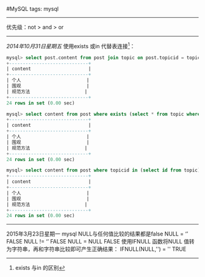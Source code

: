 #MySQL
tags: mysql

---
优先级：not > and > or

---
*2014年10月31日星期五*
使用exists 或in 代替表连接[^f1]：
```sql
mysql> select post.content from post join topic on post.topicid = topic.id;
+-----------------------------+
| content                     |
+-----------------------------+
| 个人                        |
| 围观                        |
| 规范方法                    |
+-----------------------------+
24 rows in set (0.00 sec)

mysql> select content from post where exists (select * from topic where topic.id=post.topicid);
+-----------------------------+
| content                     |
+-----------------------------+
| 个人                        |
| 围观                        |
| 规范方法                    |
+-----------------------------+
24 rows in set (0.00 sec)

mysql> select content from post where topicid in (select id from topic);
+-----------------------------+
| content                     |
+-----------------------------+
| 个人                        |
| 围观                        |
| 规范方法                    |
+-----------------------------+
24 rows in set (0.00 sec)
```
---
2015年3月23日星期一
mysql NULL与任何值比较的结果都是false
NULL = ‘’ FALSE
NULL != ‘’ FALSE
NULL = NULL FALSE
使用IFNULL 函数将NULL 值转为字符串，再和字符串比较即可产生正确结果：
IFNULL(NULL,'') = ''	TRUE


[^f1]: exists 与in 的区别
